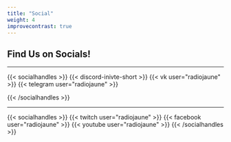 ```yaml
---
title: "Social"
weight: 4
improvecontrast: true
---
```


## Find Us on Socials!


<!--

{{< big-button-awe dashidashi="0" text="Visit Download Page" href="https://github.com/radio-jaune/" color="#f7ff0b" >}}

{{< big-button-awe dashidashi="1" text="Visit Download Page" href="https://github.com/radio-jaune/" color="#ff0bd9" >}}

{{< big-button-awe dashidashi="2" text="Visit Download Page" href="https://github.com/radio-jaune/" color="#07aa0b" >}}

{{< big-button-awe dashidashi="3" text="Visit Download Page" href="https://github.com/radio-jaune/" color="#ff330b" >}}

|                                              |                                              |
|----------------------------------------------|----------------------------------------------|
|||
|||
|{{< big-button-awe dashidashi="2" text="Visit Download Page" href="https://github.com/radio-jaune/" color="#07aa0b" >}}|{{< big-button-awe dashidashi="-2" text="Visit Download Page" href="https://github.com/radio-jaune/" color="#07aa0b" >}}|

-->


---

{{< socialhandles >}}
    {{< discord-inivte-short >}}
    {{< vk user="radiojaune" >}}
    {{< telegram user="radiojaune" >}}

{{< /socialhandles >}}


---

{{< socialhandles >}}
    {{< twitch user="radiojaune" >}}
    {{< facebook user="radiojaune" >}}
    {{< youtube user="radiojaune" >}}
{{< /socialhandles >}}

<!--
---

{{< socialhandles >}}
    {{< instagram user="radiojaune" >}}
    {{< pinterest user="radiojaune" >}}
    {{< tiktok user="radiojaune" >}}
{{< /socialhandles >}}

---

{{< socialhandles >}}
    {{< discord-inivte-short >}}
    {{< vk user="radiojaune" >}}
    {{< twitter user="radiojaune" >}}
{{< /socialhandles >}}

---
-->
